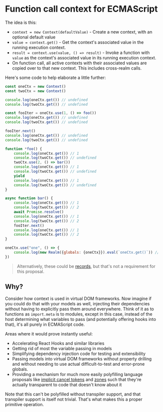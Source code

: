 # Function call context for ECMAScript

The idea is this:

- `context = new Context(defaultValue)` - Create a new context, with an optional default value
- `value = context.get()` - Get the context's associated value in the running execution context.
- `result = context.use(value, () => result)` - Invoke a function with `value` as the context's associated value in its running execution context.
- On function call, all active contexts with their associated values are copied over to that new context. This includes cross-realm calls.

Here's some code to help elaborate a little further:

```js
const oneCtx = new Context()
const twoCtx = new Context()

console.log(oneCtx.get()) // undefined
console.log(twoCtx.get()) // undefined

const fooIter = oneCtx.use(1, () => foo())
console.log(oneCtx.get()) // undefined
console.log(twoCtx.get()) // undefined

fooIter.next()
console.log(oneCtx.get()) // undefined
console.log(twoCtx.get()) // undefined

function *foo() {
    console.log(oneCtx.get()) // 1
    console.log(twoCtx.get()) // undefined
    twoCtx.use(2, () => bar())
    console.log(oneCtx.get()) // 1
    console.log(twoCtx.get()) // undefined
    yield
    console.log(oneCtx.get()) // 1
    console.log(twoCtx.get()) // undefined
}

async function bar() {
    console.log(oneCtx.get()) // 1
    console.log(twoCtx.get()) // 2
    await Promise.resolve()
    console.log(oneCtx.get()) // 1
    console.log(twoCtx.get()) // 2
    fooIter.next()
    console.log(oneCtx.get()) // 1
    console.log(twoCtx.get()) // 2
}

oneCtx.use("one", () => {
    console.log(new Realm({globals: {oneCtx}}).eval(`oneCtx.get()`)) // "one"
})
```

> Alternatively, these could be [records](https://github.com/tc39/proposal-record-tuple), but that's not a requirement for this proposal.

## Why?

Consider how context is used in virtual DOM frameworks. Now imagine if you could do that with your models as well, injecting their dependencies without having to explicitly pass them around everywhere. Think of it as to functions as `import.meta` is to modules, except in this case, instead of the host determining what variables to pass (and potentially offering hooks into that), it's all purely in ECMAScript code.

Areas where it would prove instantly useful:

- Accelerating React Hooks and similar libraries
- Getting rid of most the variable passing in models
- Simplifying dependency injection code for testing and extensibility
- Passing models into virtual DOM frameworks without property drilling and without needing to use actual difficult-to-test and error-prone globals.
- Providing a mechanism for much more easily polyfilling language proposals like [implicit cancel tokens](https://github.com/tc39/proposal-cancellation/issues/28) and [zones](https://github.com/domenic/zones/tree/eb65c6d43b452a877c24561cd64c6901e790ecf0) such that they're actually transparent to code that doesn't know about it

Note that this can't be polyfilled without transpiler support, and that transpiler support is itself not trivial. That's what makes this a proper primitive operation.
